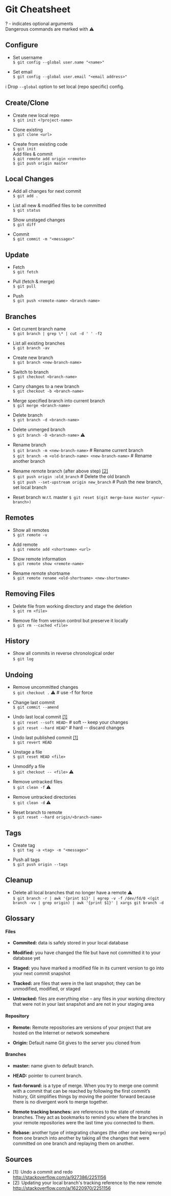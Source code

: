 # Git Cheatsheet

? - indicates optional arguments <br>
Dangerous commands are marked with :warning:

## Configure

- Set username <br>
`$ git config --global user.name "<name>"`

- Set email <br>
`$ git config --global user.email "<email address>"`

:information_source: Drop `--global` option to set local (repo specific) config.

## Create/Clone

- Create new local repo <br>
`$ git init <?project-name>`

- Clone existing  <br>
`$ git clone <url>` <br>

- Create from existing code  <br>
`$ git init` <br>
Add files & commit <br>
`$ git remote add origin <remote>` <br>
`$ git push origin master` <br>

## Local Changes

- Add all changes for next commit <br>
`$ git add .` <br>

- List all new & modified files to be committed <br>
`$ git status` <br>

- Show unstaged changes <br>
`$ git diff` <br>

- Commit <br>
`$ git commit -m "<message>"` <br>

## Update

- Fetch <br>
`$ git fetch` <br>

- Pull (fetch & merge) <br>
`$ git pull` <br>

- Push <br>
`$ git push <remote-name> <branch-name>` <br>

## Branches

- Get current branch name <br>
`$ git branch | grep \* | cut -d ' ' -f2`

- List all existing branches <br>
`$ git branch -av` <br>

- Create new branch <br>
`$ git branch <new-branch-name>` <br>

- Switch to branch <br>
`$ git checkout <branch-name>` <br>

- Carry changes to a new branch <br>
`$ git checkout -b <branch-name>` <br>

- Merge specified branch into current branch <br>
`$ git merge <branch-name>` <br>

- Delete branch <br>
`$ git branch -d <branch-name>` <br>

- Delete unmerged branch <br>
`$ git branch -D <branch-name>` :warning: <br> 

- Rename branch <br>
`$ git branch -m <new-branch-name>` # Rename current branch <br>
`$ git branch -m <old-branch-name> <new-branch-name>` # Rename another branch <br>

- Rename remote branch (after above step) <a href="#sources">[2]</a> <br>
`$ git push origin :old_branch`                 # Delete the old branch <br>
`$ git push --set-upstream origin new_branch`   # Push the new branch, set local branch <br>

- Reset branch w.r.t. master
`$ git reset $(git merge-base master <your-branch>)`

## Remotes

- Show all remotes <br>
`$ git remote -v` <br>

- Add remote <br>
`$ git remote add <shortname> <url>` <br>

- Show remote information <br>
`$ git remote show <remote-name>` <br>

- Rename remote shortname <br>
`$ git remote rename <old-shortname> <new-shortname>` <br>

## Removing Files

- Delete file from working directory and stage the deletion <br>
`$ git rm <file>` <br>

- Remove file from version control but preserve it locally <br>
`$ git rm --cached <file>` <br>

## History

- Show all commits in reverse chronological order <br>
`$ git log` <br>

## Undoing

- Remove uncommitted changes <br>
`$ git checkout .` :warning: # use -f for force <br>

- Change last commit <br>
`$ git commit --amend` <br>

- Undo last local commit <a href="#sources">[1]</a> <br>
`$ git reset --soft HEAD~` # soft -- keep your changes<br>
`$ git reset --hard HEAD^` # hard -- discard changes<br>

- Undo last published commit <a href="#sources">[1]</a> <br>
`$ git revert HEAD` <br>

- Unstage a file <br>
`$ git reset HEAD <file>` <br>

- Unmodify a file <br>
`$ git checkout -- <file>` :warning:<br>

- Remove untracked files <br>
`$ git clean -f` :warning:<br>

- Remove untracked directories <br>
`$ git clean -d` :warning:<br>

- Reset branch to remote  <br>
`$ git reset --hard origin/<branch-name>`

## Tags

- Create tag <br>
`$ git tag -a <tag> -m "<message>"` 

- Push all tags <br>
`$ git push origin --tags`

## Cleanup

- Delete all local branches that no longer have a remote :warning: <br>
`$ git branch -r | awk '{print $1}' | egrep -v -f /dev/fd/0 <(git branch -vv | grep origin) | awk '{print $1}' | xargs git branch -d`

## Glossary

#### Files

- **Commited:** data is safely stored in your local database
 
- **Modified:** you have changed the file but have not committed it to your database yet
 
- **Staged:** you have marked a modified file in its current version to go into your next commit snapshot

- **Tracked:** are files that were in the last snapshot; they can be unmodified, modified, or staged 
 
- **Untracked:** files are everything else – any files in your working directory that were not in your last snapshot and are not in your staging area
 
#### Repository

- **Remote:** Remote repositories are versions of your project that are hosted on the Internet or network somewhere
 
- **Origin:** Default name Git gives to the server you cloned from

#### Branches

- **master:** name given to default branch.
 
- **HEAD:** pointer to current branch.

- **fast-forward:** is a type of merge. When you try to merge one commit with a commit that can be reached by following the first commit’s history, Git simplifies things by moving the pointer forward because there is no divergent work to merge together.

- **Remote tracking branches:** are references to the state of remote branches. They act as bookmarks to remind you where the branches in your remote repositories were the last time you connected to them.

- **Rebase:** another type of integrating changes (the other one being `merge`) from one branch into another by taking all the changes that were committed on one branch and replaying them on another.

## Sources
- [1]: Undo a commit and redo http://stackoverflow.com/a/927386/2251156
- [2]: Updating your local branch's tracking reference to the new remote http://stackoverflow.com/a/16220970/2251156
 
